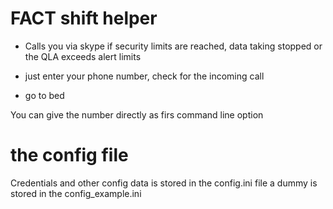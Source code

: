# FACT shift helper

* Calls you via skype if security limits are
reached, data taking stopped or the QLA exceeds alert limits

* just enter your phone number, check for the incoming
call

* go to bed

You can give the number directly as firs command line option

# the config file

Credentials and other config data is stored in the config.ini file
a dummy is stored in the config_example.ini
